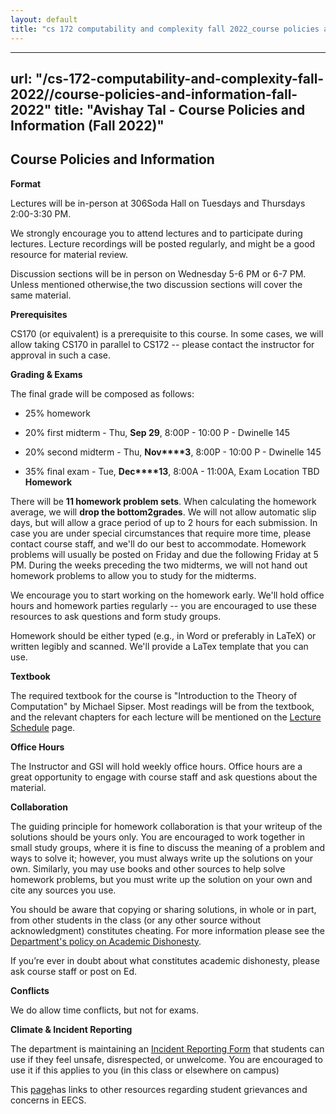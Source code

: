 ```yaml
---
layout: default
title: "cs 172 computability and complexity fall 2022_course policies and information fall 2022"
---
```


---
url: "/cs-172-computability-and-complexity-fall-2022//course-policies-and-information-fall-2022"
title: "Avishay Tal - Course Policies and Information (Fall 2022)"
---

## **Course Policies and Information**

**Format**

Lectures will be in-person at 306Soda Hall on Tuesdays and Thursdays 2:00-3:30 PM.

We strongly encourage you to attend lectures and to participate during lectures. Lecture recordings will be posted regularly, and might be a good resource for material review.

Discussion sections will be in person on Wednesday 5-6 PM or 6-7 PM. Unless mentioned otherwise,the two discussion sections will cover the same material.

**Prerequisites**

CS170 (or equivalent) is a prerequisite to this course. In some cases, we will allow taking CS170 in parallel to CS172 -- please contact the instructor for approval in such a case.

**Grading & Exams**

The final grade will be composed as follows:

- 25% homework

- 20% first midterm - Thu, **Sep 29**, 8:00P - 10:00 P - Dwinelle 145

- 20% second midterm - Thu, **Nov****3**, 8:00P - 10:00 P - Dwinelle 145

- 35% final exam - Tue, **Dec****13**, 8:00A \- 11:00A, Exam Location TBD
**Homework**

There will be **11 homework problem sets**. When calculating the homework average, we will **drop the bottom****2****grades**. We will not allow automatic slip days, but will allow a grace period of up to 2 hours for each submission. In case you are under special circumstances that require more time, please contact course staff, and we'll do our best to accommodate. Homework problems will usually be posted on Friday and due the following Friday at 5 PM. During the weeks preceding the two midterms, we will not hand out homework problems to allow you to study for the midterms.

We encourage you to start working on the homework early. We'll hold office hours and homework parties regularly -- you are encouraged to use these resources to ask questions and form study groups.

Homework should be either typed (e.g., in Word or preferably in LaTeX) or written legibly and scanned. We'll provide a LaTex template that you can use.

**Textbook**

The required textbook for the course is "Introduction to the Theory of Computation" by Michael Sipser. Most readings will be from the textbook, and the relevant chapters for each lecture will be mentioned on the [Lecture Schedule](/cs-172-computability-and-complexity-fall-2022//lecture-schedule-fall-2022) page.

**Office Hours**

The Instructor and GSI will hold weekly office hours. Office hours are a great opportunity to engage with course staff and ask questions about the material.

**Collaboration**

The guiding principle for homework collaboration is that your writeup of the solutions should be yours only. You are encouraged to work together in small study groups, where it is fine to discuss the meaning of a problem and ways to solve it; however, you must always write up the solutions on your own. Similarly, you may use books and other sources to help solve homework problems, but you must write up the solution on your own and cite any sources you use.

You should be aware that copying or sharing solutions, in whole or in part, from other students in the class (or any other source without acknowledgment) constitutes cheating. For more information please see the [Department's policy on Academic Dishonesty](https://www.google.com/url?q=https%3A%2F%2Feecs.berkeley.edu%2Fresources%2Fstudents%2Facademic-dishonesty&sa=D&sntz=1&usg=AOvVaw1oNWoEoSyDmyMc2kDHnghN).

If you’re ever in doubt about what constitutes academic dishonesty, please ask course staff or post on Ed.

**Conflicts**

We do allow time conflicts, but not for exams.

**Climate & Incident Reporting**

The department is maintaining an [Incident Reporting Form](http://www.google.com/url?q=http%3A%2F%2Feecs.link%2Fclimate&sa=D&sntz=1&usg=AOvVaw1y6raCRdKMYV5Hkyujtgfo) that students can use if they feel unsafe, disrespected, or unwelcome. You are encouraged to use it if this applies to you (in this class or elsewhere on campus)

This [page](https://www.google.com/url?q=https%3A%2F%2Feecs.berkeley.edu%2Fresources%2Fstudents%2Fgrievances&sa=D&sntz=1&usg=AOvVaw0AWIRpUjZ6ZFu2hnzLpOQ4)has links to other resources regarding student grievances and concerns in EECS.
